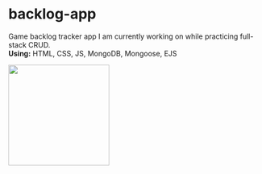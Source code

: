 # backlog-app

Game backlog tracker app I am currently working on while practicing full-stack CRUD. \
**Using:** HTML, CSS, JS, MongoDB, Mongoose, EJS

<img src="https://user-images.githubusercontent.com/103112804/183261176-ee0e3488-caea-47ba-a739-d199c351e5a4.png" width="200" />

